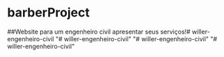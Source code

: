 # barberProject

##Website para um engenheiro civil apresentar seus serviços!#   w i l l e r - e n g e n h e i r o - c i v i l  
 "# willer-engenheiro-civil" 
"# willer-engenheiro-civil" 
"# willer-engenheiro-civil" 
